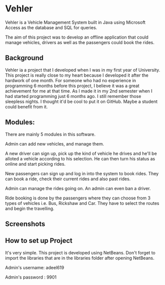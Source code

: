 # Vehler
Vehler is a Vehicle Management System built in Java using Microsoft Access as the database and SQL for queries.

The aim of this project was to develop an offline application that could manage vehicles, drivers as well as the passengers could book the rides.

## Background

Vehler ia a project that I developed when I was in my first year of University. This project is really close to my heart because I developed it after the hardwork of one month. For someone who had no experience in programming 6 months before this project, I believe it was a great achievement for me at that time. As I made it in my 2nd semester when I had started programming just 6 months ago. I still remember those sleepless nights. I thought it'd be cool to put it on GitHub. Maybe a student could benefit from it.
## Modules:

There are mainly 5 modules in this software.

Admin can add new vehicles, and manage them.

A new driver can sign up, pick up the kind of vehicle he drives and he'll be alloted a vehicle according to his selection. He can then turn his status as online and start picking rides.

New passengers can sign up and log in into the system to book rides. They can book a ride, check their current rides and also past rides.

Admin can manage the rides going on. An admin can even ban a driver.

Ride booking is done by the passengers where they can choose from 3 types of vehicles i.e. Bus, Rickshaw and Car. They have to select the routes and begin the travelling.

## Screenshots

## How to set up Project

It's very simple. This project is developed using NetBeans. Don't forget to import the libraries that are in the libraries folder after opening NetBeans.

Admin's username: adeel619

Admin's password : 9901

